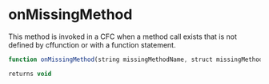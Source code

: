 # onMissingMethod

This method is invoked in a CFC when a method call exists that is not defined by cffunction or with a function statement.

```javascript
function onMissingMethod(string missingMethodName, struct missingMethodArguments) { }
```

```javascript
returns void
```
